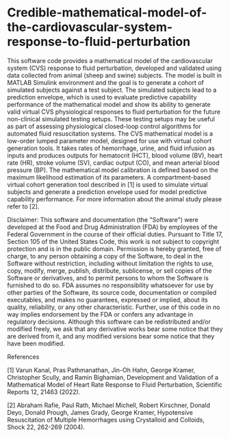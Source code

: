 # Credible-mathematical-model-of-the-cardiovascular-system-response-to-fluid-perturbation
This software code provides a mathematical model of the cardiovascular system (CVS) response to fluid perturbation, developed and validated using data collected from animal (sheep and swine) subjects. The model is built in MATLAB Simulink environment and the goal is to generate a cohort of simulated subjects against a test subject. The simulated subjects lead to a prediction envelope, which is used to evaluate predictive capability performance of the mathematical model and show its ability to generate valid virtual CVS physiological responses to fluid perturbation for the future non-clinical simulated testing setups. These testing setups may be useful as part of assessing physiological closed-loop control algorithms for automated fluid resuscitation systems. The CVS mathematical model is a low-order lumped parameter model, designed for use with virtual cohort generation tools. It takes rates of hemorrhage, urine, and fluid infusion as inputs and produces outputs for hematocrit (HCT), blood volume (BV), heart rate (HR), stroke volume (SV), cardiac output (CO), and mean arterial blood pressure (BP). The mathematical model calibration is defined based on the maximum likelihood estimation of its parameters. A compartment-based virtual cohort generation tool described in [1] is used to simulate virtual subjects and generate a prediction envelope used for model predictive capability performance. For more information about the animal study please refer to [2].

Disclaimer: This software and documentation (the "Software") were developed at the Food and Drug Administration (FDA) by employees of the Federal Government in the course of their official duties. Pursuant to Title 17, Section 105 of the United States Code, this work is not subject to copyright protection and is in the public domain. Permission is hereby granted, free of charge, to any person obtaining a copy of the Software, to deal in the Software without restriction, including without limitation the rights to use, copy, modify, merge, publish, distribute, sublicense, or sell copies of the Software or derivatives, and to permit persons to whom the Software is furnished to do so. FDA assumes no responsibility whatsoever for use by other parties of the Software, its source code, documentation or compiled executables, and makes no guarantees, expressed or implied, about its quality, reliability, or any other characteristic. Further, use of this code in no way implies endorsement by the FDA or confers any advantage in regulatory decisions. Although this software can be redistributed and/or modified freely, we ask that any derivative works bear some notice that they are derived from it, and any modified versions bear some notice that they have been modified.

References

[1] Varun Kanal, Pras Pathmanathan, Jin-Oh Hahn, George Kramer, Christopher Scully, and Ramin Bighamian, Development and Validation of a Mathematical Model of Heart Rate Response to Fluid Perturbation, Scientific Reports 12, 21463 (2022).

[2] Abraham Rafie, Paul Rath, Michael Michell, Robert Kirschner, Donald Deyo, Donald Prough, James Grady, George Kramer, Hypotensive Resuscitation of Multiple Hemorrhages using Crystalloid and Colloids, Shock 22, 262-269 (2004).
